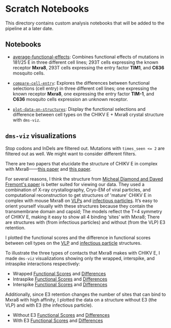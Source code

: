 # Scratch Notebooks

This directory contains custom analysis notebooks that will be added to the pipeline at a later date.

## Notebooks

- [average-functional-effects](average-functional-effects.ipynb): Combines functional effects of mutations in 181/25 E in three different cell lines; 293T cells expressing the known receptor **Mxra8**, 293T cells expressing the entry factor **TIM1**, and **C636** mosquito cells. 

- [`compare-cell-entry`](/notebooks/compare-cell-entry.ipynb): Explores the differences between functional selections (cell entry) in three different cell lines; one expressing the known receptor **Mxra8**, one expressing the entry factor **TIM-1**, and **C636** mosquito cells expression an unknown receptor.

- [`plot-data-on-structures`](/notebooks/plot-data-on-structures.ipynb): Display the functional selections and difference between cell types on the CHIKV E + Mxra8 crystal structure with `dms-viz`.

## `dms-viz` visualizations

Stop codons and InDels are filtered out. Mutations with `times_seen <= 2` are filtered out as well. We might want to consider different filters.

There are two papers that elucidate the structure of CHIKV E in complex with Mxra8——[this paper](https://www.sciencedirect.com/science/article/pii/S0092867419303940?via%3Dihub) and [this paper](https://www.cell.com/cell/pdf/S0092-8674(19)30392-7.pdf).

For several reasons, I think the structure from [Micheal Diamond and Daved Fremont's paper](https://www.cell.com/cell/pdf/S0092-8674(19)30392-7.pdf) is better suited for viewing our data. They used a combination of X-ray crystallography, Cryo-EM of viral particles, and computational reconstruction to get structures of 'mature' CHIKV E  in complex with mouse Mxra8 on [VLPs](https://www.rcsb.org/structure/6NK6) and [infectious particles](https://www.rcsb.org/structure/6NK7). It’s easy to orient yourself visually with these structures because they contain the transmembrane domain and capsid; The models reflect the T=4 symmetry of CHIKV E, making it easy to show all 4 binding ‘sites’ with Mxra8; There are structures with (from infectious particles) and without (from the VLP) E3 retention.

I plotted the functional scores and the difference in functional scores between cell types on the [VLP](https://www.rcsb.org/structure/6NK6) and [infectious particle](https://www.rcsb.org/structure/6NK7) structures.

To illustrate the three types of contacts that Mxra8 makes with CHIKV E, I made `dms-viz` visualizations showing only the wrapped, interspike, and intraspike interactions respectively:

- Wrapped [Functional Scores](/notebooks/dms-viz/output/CHIKV_VLP_wrapped_monomer_functional_scores.json) and [Differences](/notebooks/dms-viz/output/CHIKV_VLP_wrapped_monomer_functional_differences.json)
- Intraspike [Functional Scores](/notebooks/dms-viz/output/CHIKV_VLP_intraspike_monomer_functional_scores.json) and [Differences](/notebooks/dms-viz/output/CHIKV_VLP_intraspike_monomer_functional_differences.json)
- Interspike [Functional Scores](/notebooks/dms-viz/output/CHIKV_VLP_interspike_monomer_functional_scores.json) and [Differences](/notebooks/dms-viz/output/CHIKV_VLP_interspike_monomer_functional_differences.json)

Additionally, since E3 retention changes the number of sites that can bind to Mxra8 with high affinity, I plotted the data on a structure without E3 (the VLP) and with E3 (the infectious particle).

- Without E3 [Functional Scores](/notebooks/dms-viz/output/CHIKV_VLP_full_functional_scores.json) and [Differences](/notebooks/dms-viz/output/CHIKV_VLP_full_functional_differences.json)
- With E3 [Functional Scores](/notebooks/dms-viz/output/CHIKV_infectious_full_functional_scores.json) and [Differences](/notebooks/dms-viz/output/CHIKV_infectious_full_functional_differences.json)
